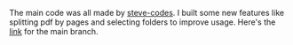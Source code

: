 The main code was all made by [steve-codes](https://github.com/steve-codes).
I built some new features like splitting pdf by pages and selecting folders to improve usage.
Here's the [link](https://github.com/steve-codes/PDF-rename-V2) for the main branch.
